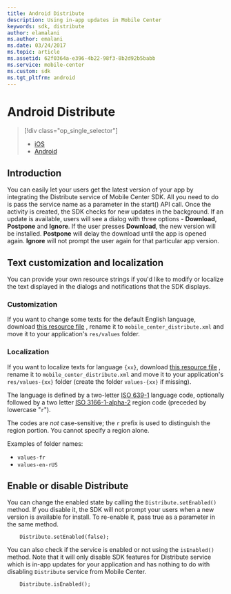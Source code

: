```yaml
---
title: Android Distribute
description: Using in-app updates in Mobile Center
keywords: sdk, distribute
author: elamalani
ms.author: emalani
ms.date: 03/24/2017
ms.topic: article
ms.assetid: 62f0364a-e396-4b22-98f3-8b2d92b5babb
ms.service: mobile-center
ms.custom: sdk
ms.tgt_pltfrm: android
---
```


# Android Distribute

> [!div class="op_single_selector"]
> * [iOS](ios.md)
> * [Android](android.md)

## Introduction
You can easily let your users get the latest version of your app by integrating the Distribute service of Mobile Center SDK. All you need to do is pass the service name as a parameter in the start() API call. Once the activity is created, the SDK checks for new updates in the background. If an update is available, users will see a dialog with three options - **Download**, **Postpone** and **Ignore**. If the user presses **Download**, the new version will be installed. **Postpone** will delay the download until the app is opened again. **Ignore** will not prompt the user again for that particular app version.

## Text customization and localization

You can provide your own resource strings if you'd like to modify or localize the text displayed in the dialogs and notifications that the SDK displays.

### Customization

If you want to change some texts for the default English language, download
[this resource file](https://raw.githubusercontent.com/Microsoft/mobile-center-sdk-android/master/sdk/mobile-center-distribute/src/main/res/values/strings.xml)
, rename it to `mobile_center_distribute.xml` and move it to your application's `res/values` folder.

### Localization

If you want to localize texts for language `{xx}`, download
[this resource file](https://raw.githubusercontent.com/Microsoft/mobile-center-sdk-android/master/sdk/mobile-center-distribute/src/main/res/values/strings.xml)
, rename it to `mobile_center_distribute.xml` and move it to your application's `res/values-{xx}` folder (create the folder `values-{xx}` if missing).

[//]: # (The following is extracted from https://developer.android.com/guide/topics/resources/providing-resources.html#AlternativeResources)

The language is defined by a two-letter [ISO 639-1](http://www.loc.gov/standards/iso639-2/php/code_list.php) language code, optionally followed by a two letter [ISO 3166-1-alpha-2](http://www.iso.org/iso/en/prods-services/iso3166ma/02iso-3166-code-lists/list-en1.html) region code (preceded by lowercase "`r`").

The codes are *not* case-sensitive; the `r` prefix is used to distinguish the region portion. You cannot specify a region alone.

Examples of folder names:

* `values-fr`
* `values-en-rUS`

## Enable or disable Distribute

You can change the enabled state by calling the `Distribute.setEnabled()` method. If you disable it, the SDK will not prompt your users when a new version is available for install. To re-enable it, pass true as a parameter in the same method.

        Distribute.setEnabled(false);

You can also check if the service is enabled or not using the `isEnabled()` method. Note that it will only disable SDK features for Distribute service which is in-app updates for your application and has nothing to do with disabling `Distribute` service from Mobile Center.

        Distribute.isEnabled();

